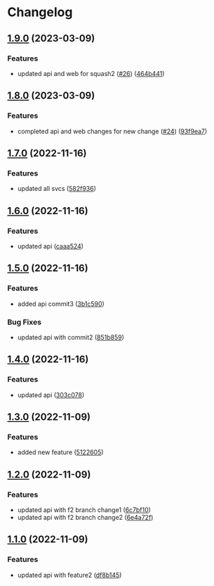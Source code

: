 # Changelog

## [1.9.0](https://github.com/maheshglm/demo-git-tags/compare/api-v1.8.0...api-v1.9.0) (2023-03-09)


### Features

* updated api and web for squash2 ([#26](https://github.com/maheshglm/demo-git-tags/issues/26)) ([464b441](https://github.com/maheshglm/demo-git-tags/commit/464b441ff925960064c1977e7e2304e6bc32b732))

## [1.8.0](https://github.com/maheshglm/demo-git-tags/compare/api-v1.7.0...api-v1.8.0) (2023-03-09)


### Features

* completed api and web changes for new change ([#24](https://github.com/maheshglm/demo-git-tags/issues/24)) ([93f9ea7](https://github.com/maheshglm/demo-git-tags/commit/93f9ea796a882c7a7b35ac624dff9a49f8158ace))

## [1.7.0](https://github.com/maheshglm/demo-git-tags/compare/api-v1.6.0...api-v1.7.0) (2022-11-16)


### Features

* updated all svcs ([582f936](https://github.com/maheshglm/demo-git-tags/commit/582f936eee830976dc14a988e1eca9aa916bdea6))

## [1.6.0](https://github.com/maheshglm/demo-git-tags/compare/api-v1.5.0...api-v1.6.0) (2022-11-16)


### Features

* updated api ([caaa524](https://github.com/maheshglm/demo-git-tags/commit/caaa5249a599731a9b5702e742907fc1177ae74a))

## [1.5.0](https://github.com/maheshglm/demo-git-tags/compare/api-v1.4.0...api-v1.5.0) (2022-11-16)


### Features

* added api commit3 ([3b1c590](https://github.com/maheshglm/demo-git-tags/commit/3b1c5900d011df20b5307965a190ae60e42ba1e8))


### Bug Fixes

* updated api with commit2 ([851b859](https://github.com/maheshglm/demo-git-tags/commit/851b85919efbc071da4faca275e5861c17c163d6))

## [1.4.0](https://github.com/maheshglm/demo-git-tags/compare/api-v1.3.0...api-v1.4.0) (2022-11-16)


### Features

* updated api ([303c078](https://github.com/maheshglm/demo-git-tags/commit/303c07862ec0138b4e4792ff6dc4cda0e18e9399))

## [1.3.0](https://github.com/maheshglm/demo-git-tags/compare/api-v1.2.0...api-v1.3.0) (2022-11-09)


### Features

* added new feature ([5122605](https://github.com/maheshglm/demo-git-tags/commit/5122605ae7356c1fc3fc06e97f264c3101c7cb3a))

## [1.2.0](https://github.com/maheshglm/demo-git-tags/compare/api-v1.1.0...api-v1.2.0) (2022-11-09)


### Features

* updated api with f2 branch change1 ([6c7bf10](https://github.com/maheshglm/demo-git-tags/commit/6c7bf102449e30058fba037e750b30396013b0ce))
* updated api with f2 branch change2 ([6e4a72f](https://github.com/maheshglm/demo-git-tags/commit/6e4a72fc2dbb94ae4736e1a77a0428208e4643a5))

## [1.1.0](https://github.com/maheshglm/demo-git-tags/compare/api-v1.0.0...api-v1.1.0) (2022-11-09)


### Features

* updated api with feature2 ([df8b145](https://github.com/maheshglm/demo-git-tags/commit/df8b1454ea716d728f90a17296065ee2aee94d41))
